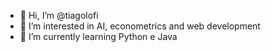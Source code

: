 - 👋 Hi, I’m @tiagolofi
- 👀 I’m interested in AI, econometrics and web development
- 🌱 I’m currently learning Python e Java

<!---
tiagolofi/tiagolofi is a ✨ special ✨ repository because its `README.md` (this file) appears on your GitHub profile.
You can click the Preview link to take a look at your changes.
--->
